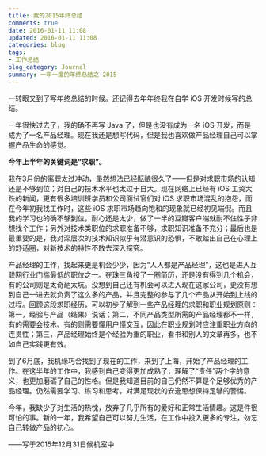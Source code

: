 ```yaml
---
title: 我的2015年终总结
comments: true
date: 2016-01-11 11:08
updated: 2016-01-11 11:08
categories: blog
tags:
- 工作总结
blog_category: Journal
summary: 一年一度的年终总结之 2015
---
```


一转眼又到了写年终总结的时候。还记得去年年终我在自学 iOS 开发时候写的总结。

一年很快过去了，我的确不再写 Java 了，但是也没有成为一名 iOS 开发，而是成为了一名产品经理。现在我还是想写代码，但是我也喜欢做产品经理自己可以掌握产品生命的感觉。

**今年上半年的关键词是“求职”。**

我在3月份的离职太过冲动，虽然想法已经酝酿很久了——但是对求职市场的认知还是不够到位；对自己的技术水平也太过于自大。现在网络上已经有 iOS 工资大跌的新闻，更有很多培训班学员和公司面试官们对 iOS 求职市场混乱的抱怨，而在今年初我找工作时，这些 iOS 求职市场趋向饱和的现象就已经初见端倪。而且我的学习也的确不够到位，耐心还是太少，做了一半的豆瓣客户端就耐不住性子非想找个工作；另外对技术类职位的求职准备不够，求职知识准备不充分；最后也是最重要的是，我对深层次的技术知识似乎有潜意识的恐惧，不敢踏出自己在心理上的舒适圈，对新技术的特性不敢去深入探究。

产品经理的工作，找起来更是机会少少，因为“人人都是产品经理”，这也是进入互联网行业门槛最低的职位之一。在珠三角投了一圈简历，还是没有得到几个机会，有的公司则是太奇葩太坑。没想到自己还有机会可以进入现在这家公司，更没有想到自己一进去就负责了这么多的产品，并且完整的参与了几个产品从开始到上线的过程。回顾这段求职经历，可以初步了解到一些产品经理的求职和职业规划原则：第一，经验与产品（结果）说话；第二，不同产品类型所需的产品经理都不一样，有的需要会技术、有的则需要懂用户懂交互，因此在职业规划时应注重职业方向的连贯性；第三，产品经理始终是个经验为重的职业，看书和别人的文章再多，也不如自己实践更有效。

到了6月底，我机缘巧合找到了现在的工作，来到了上海，开始了产品经理的工作。在这半年的工作中，我感到自己变得更加成熟了，理解了“责任”两个字的意义，也更加磨砺了自己的性格。但是我知道目前的自己仍然不算是个足够优秀的产品经理。仍然需要学习、练习和思考，对满足现状的安逸思想保持足够的警惕。

今年，我缺少了对生活的热忱，放弃了几乎所有的爱好和正常生活情趣。这是件很可怕的事。新的一年，我希望自己可以努力生活，在工作中投入更多的专注，勿忘自己转做产品的初心。



——写于2015年12月31日候机室中